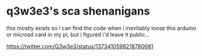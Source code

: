 # q3w3e3's sca shenanigans
this mostly exists so i can find the code when i inevitably loose this arduino or microsd card in my pi, but i figured i'd leave it public...

https://twitter.com/Q3w3e3/status/1373410598218780681
